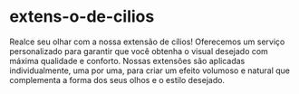 # extens-o-de-cilios
Realce seu olhar com a nossa extensão de cílios! Oferecemos um serviço personalizado para garantir que você obtenha o visual desejado com máxima qualidade e conforto. Nossas extensões são aplicadas individualmente, uma por uma, para criar um efeito volumoso e natural que complementa a forma dos seus olhos e o estilo desejado.
